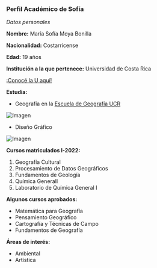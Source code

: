 ### Perfil Académico de Sofía


*Datos personales*


**Nombre:**
María Sofía Moya Bonilla

**Nacionalidad:**
Costarricense

**Edad:** 
19 años

**Institución a la que pertenece:**
Universidad de Costa Rica 

[¡Conocé la U aquí!](https://www.ucr.ac.cr/)

**Estudia:** 

* Geografía en la [Escuela de Geografía UCR](https://www.geografia.fcs.ucr.ac.cr/)

![_Imagen_](https://encrypted-tbn0.gstatic.com/images?q=tbn:ANd9GcSDImCl8YMKwLCTrw4SL74OaBBQqcS_skaDBw&usqp=CAU)

* Diseño Gráfico

![_Imagen_](https://encrypted-tbn0.gstatic.com/images?q=tbn:ANd9GcRo7VVMFf3Bhaqi2FB_HVzZGzaMOecErCTu-Q&usqp=CAU)

**Cursos matriculados I-2022:** 

1. Geografía Cultural
2. Procesamiento de Datos Geográficos
3. Fundamentos de Geología
4. Química GeneralI
5. Laboratorio de Química General I

**Algunos cursos aprobados:**

- Matemática para Geografía
- Pensamiento Geográfico
- Cartografía y Técnicas de Campo
- Fundamentos de Geografía

**Áreas de interés:**

- Ambiental
- Artística
